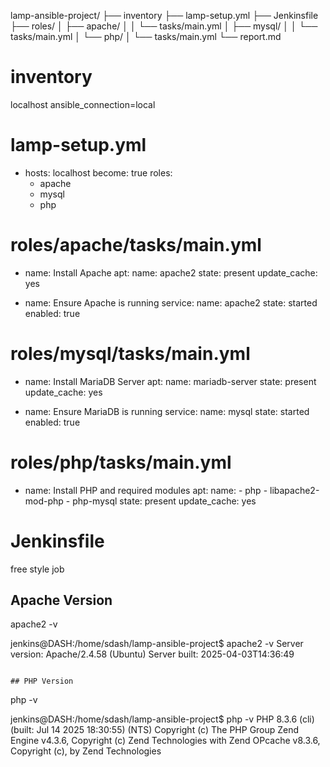 lamp-ansible-project/
├── inventory
├── lamp-setup.yml
├── Jenkinsfile
├── roles/
│   ├── apache/
│   │   └── tasks/main.yml
│   ├── mysql/
│   │   └── tasks/main.yml
│   └── php/
│       └── tasks/main.yml
└── report.md

# inventory
localhost ansible_connection=local

# lamp-setup.yml
- hosts: localhost
  become: true
  roles:
    - apache
    - mysql
    - php

# roles/apache/tasks/main.yml
- name: Install Apache
  apt:
    name: apache2
    state: present
    update_cache: yes

- name: Ensure Apache is running
  service:
    name: apache2
    state: started
    enabled: true

# roles/mysql/tasks/main.yml
- name: Install MariaDB Server
  apt:
    name: mariadb-server
    state: present
    update_cache: yes

- name: Ensure MariaDB is running
  service:
    name: mysql
    state: started
    enabled: true

# roles/php/tasks/main.yml
- name: Install PHP and required modules
  apt:
    name:
      - php
      - libapache2-mod-php
      - php-mysql
    state: present
    update_cache: yes

# Jenkinsfile
free style job


## Apache Version
apache2 -v

jenkins@DASH:/home/sdash/lamp-ansible-project$ apache2 -v
Server version: Apache/2.4.58 (Ubuntu)
Server built:   2025-04-03T14:36:49
```

## PHP Version
```
php -v

jenkins@DASH:/home/sdash/lamp-ansible-project$ php -v
PHP 8.3.6 (cli) (built: Jul 14 2025 18:30:55) (NTS)
Copyright (c) The PHP Group
Zend Engine v4.3.6, Copyright (c) Zend Technologies
    with Zend OPcache v8.3.6, Copyright (c), by Zend Technologies
```
